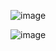 ![image](https://github.com/LutaVladCristian/Volume_Rendering/assets/62925188/631db85a-5fe6-49bd-9b21-5d33852687ec)


![image](https://github.com/LutaVladCristian/Volume_Rendering/assets/62925188/2af74337-2fc2-4f95-a674-7c45b10068d8)
